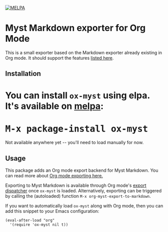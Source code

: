 [![MELPA](http://melpa.org/packages/ox-myst-badge.svg)](http://melpa.org/#/ox-myst)
# Myst Markdown exporter for Org Mode

This is a small exporter based on the Markdown exporter already existing in
Org mode. It should support the features [listed here](https://help.github.com/articles/github-flavored-markdown/).

## Installation

# You can install `ox-myst` using elpa. It's available on [melpa](http://melpa.org/#/ox-myst):

# <kbd> M-x package-install ox-myst </kbd>

Not available anywhere yet -- you'll need to load manually for now. 

## Usage

This package adds an Org mode export backend for Myst Markdown. You
can read more about [Org mode exporting here.](http://orgmode.org/manual/Exporting.html)

Exporting to Myst Markdown is available through Org
mode's [export dispatcher](http://orgmode.org/manual/The-export-dispatcher.html#The-export-dispatcher)
once `ox-myst` is loaded. Alternatively, exporting can be triggered by calling the
(autoloaded) function `M-x org-myst-export-to-markdown`.

If you want to automatically load `ox-myst` along with Org mode, then you can
add this snippet to your Emacs configuration:

```emacs-lisp
(eval-after-load "org"
  '(require 'ox-myst nil t))
```
